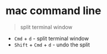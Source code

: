 # mac command line

> split terminal window

- `Cmd` + `d` - split terminal window
- `Shift` + `Cmd` + `d` - undo the split
